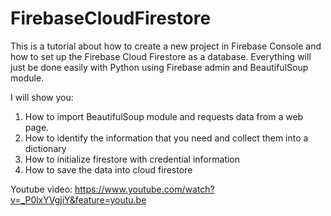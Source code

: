 # FirebaseCloudFirestore
This is a tutorial about how to create a new project in Firebase Console and how to set up the Firebase Cloud Firestore as a database. Everything will just be done easily with Python using Firebase admin and BeautifulSoup module.

I will show you:
1. How to import BeautifulSoup module and requests data from a web page.
2. How to identify the information that you need and collect them into a dictionary
3. How to initialize firestore with credential information
4. How to save the data into cloud firestore

Youtube video:
https://www.youtube.com/watch?v=_P0lxYVgjiY&feature=youtu.be

